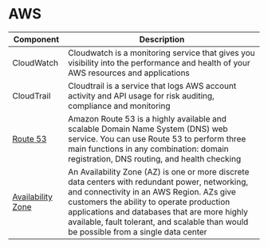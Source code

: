 

# AWS

Component|Description|
-----------|---------------------------------|
CloudWatch| Cloudwatch is a monitoring service that gives you visibility into the performance and health of your AWS resources and applications|
CloudTrail|Cloudtrail is a service that logs AWS account activity and API usage for risk auditing, compliance and monitoring|
[Route 53](https://docs.aws.amazon.com/Route53/latest/DeveloperGuide/Welcome.html)| Amazon Route 53 is a highly available and scalable Domain Name System (DNS) web service. You can use Route 53 to perform three main functions in any combination: domain registration, DNS routing, and health checking |
[Availability Zone](https://aws.amazon.com/about-aws/global-infrastructure/regions_az/)| An Availability Zone (AZ) is one or more discrete data centers with redundant power, networking, and connectivity in an AWS Region. AZs give customers the ability to operate production applications and databases that are more highly available, fault tolerant, and scalable than would be possible from a single data center|
